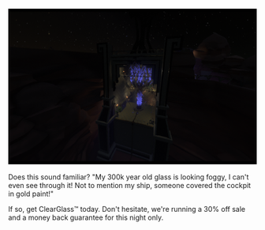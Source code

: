 
![Thumbnail](thumnail_midres.png?raw=true)

Does this sound familiar? 
"My 300k year old glass is looking foggy, I can't even see through it! Not to mention my ship, someone covered the cockpit in gold paint!" 

If so, get ClearGlass™️ today. Don't hesitate, we're running a 30% off sale and a money back guarantee for this night only.
